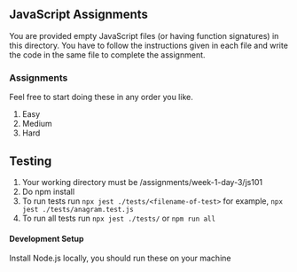 ## JavaScript Assignments

You are provided empty JavaScript files (or having function signatures) in this directory. 
You have to follow the instructions given in each file and write the code in the same file to complete the assignment.

### Assignments
Feel free to start doing these in any order you like.
1. Easy
2. Medium
3. Hard

## Testing
1. Your working directory must be /assignments/week-1-day-3/js101 
2. Do npm install
3. To run tests run `npx jest ./tests/<filename-of-test>` 
   for example, `npx jest ./tests/anagram.test.js`
4. To run all tests run `npx jest ./tests/` or `npm run all`

#### Development Setup
Install Node.js locally, you should run these on your machine 


